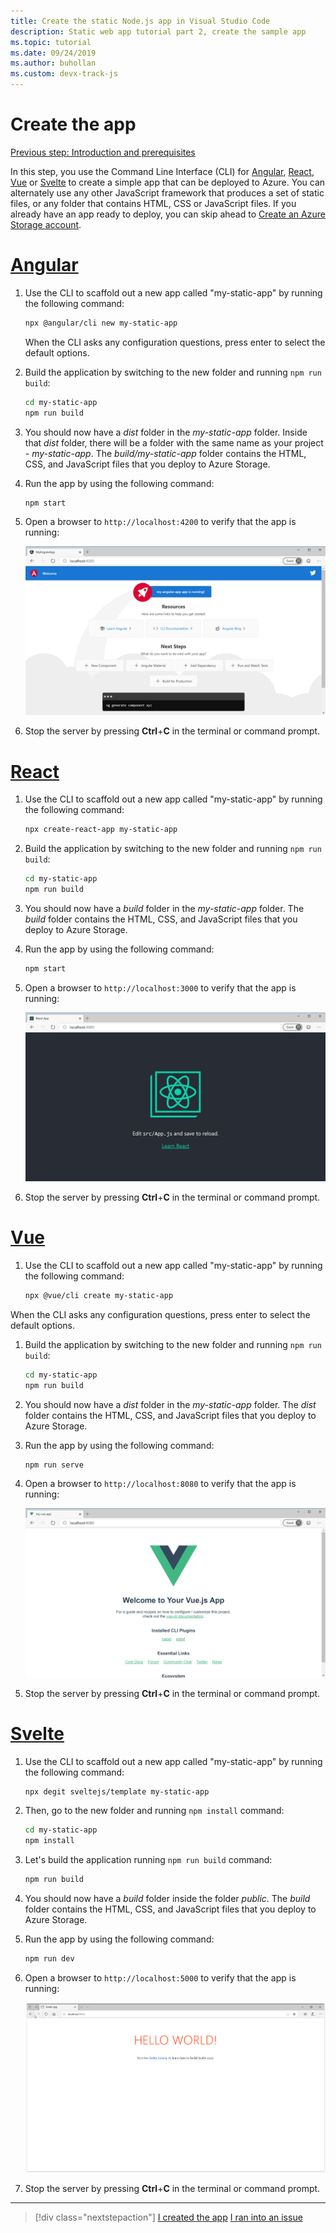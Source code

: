 ```yaml
---
title: Create the static Node.js app in Visual Studio Code
description: Static web app tutorial part 2, create the sample app
ms.topic: tutorial
ms.date: 09/24/2019
ms.author: buhollan
ms.custom: devx-track-js
---
```


# Create the app

[Previous step: Introduction and prerequisites](tutorial-vscode-static-website-node-01.md)

In this step, you use the Command Line Interface (CLI) for [Angular](https://cli.angular.io/), [React](https://github.com/facebook/create-react-app), [Vue](https://cli.vuejs.org/) or [Svelte](https://github.com/sveltejs/template) to create a simple app that can be deployed to Azure. You can alternately use any other JavaScript framework that produces a set of static files, or any folder that contains HTML, CSS or JavaScript files. If you already have an app ready to deploy, you can skip ahead to [Create an Azure Storage account](tutorial-vscode-static-website-node-03.md).

# [Angular](#tab/angular)

1. Use the CLI to scaffold out a new app called "my-static-app" by running the following command:

    ```bash
    npx @angular/cli new my-static-app
    ```

    When the CLI asks any configuration questions, press enter to select the default options.

1. Build the application by switching to the new folder and running `npm run build`:

    ```bash
    cd my-static-app
    npm run build
    ```

1. You should now have a _dist_ folder in the _my-static-app_ folder. Inside that _dist_ folder, there will be a folder with the same name as your project - _my-static-app_. The _build/my-static-app_ folder contains the HTML, CSS, and JavaScript files that you deploy to Azure Storage.

1. Run the app by using the following command:

    ```bash
    npm start
    ```

1. Open a browser to `http://localhost:4200` to verify that the app is running:

    ![The running sample Angular app](../../media/static-website/local-app-angular.png)

1. Stop the server by pressing **Ctrl**+**C** in the terminal or command prompt.

# [React](#tab/react)

1. Use the CLI to scaffold out a new app called "my-static-app" by running the following command:

    ```bash
    npx create-react-app my-static-app
    ```

1. Build the application by switching to the new folder and running `npm run build`:

    ```bash
    cd my-static-app
    npm run build
    ```

1. You should now have a _build_ folder in the _my-static-app_ folder. The _build_ folder contains the HTML, CSS, and JavaScript files that you deploy to Azure Storage.

1. Run the app by using the following command:

    ```bash
    npm start
    ```

1. Open a browser to `http://localhost:3000` to verify that the app is running:

    ![The running sample React app](../../media/static-website/local-app-react.png)

1. Stop the server by pressing **Ctrl**+**C** in the terminal or command prompt.

# [Vue](#tab/vue)

1. Use the CLI to scaffold out a new app called "my-static-app" by running the following command:

    ```bash
    npx @vue/cli create my-static-app
    ```

When the CLI asks any configuration questions, press enter to select the default options.

1. Build the application by switching to the new folder and running `npm run build`:

    ```bash
    cd my-static-app
    npm run build
    ```

1. You should now have a _dist_ folder in the _my-static-app_ folder. The _dist_ folder contains the HTML, CSS, and JavaScript files that you deploy to Azure Storage.

1. Run the app by using the following command:

     ```bash
     npm run serve
     ```

1. Open a browser to `http://localhost:8080` to verify that the app is running:

    ![The running sample Vue app](../../media/static-website/local-app-vue.png)

1. Stop the server by pressing **Ctrl**+**C** in the terminal or command prompt.

# [Svelte](#tab/svelte)

1. Use the CLI to scaffold out a new app called "my-static-app" by running the following command:

    ```bash
    npx degit sveltejs/template my-static-app
    ```

1. Then, go to the new folder and running `npm install` command:

    ```bash
    cd my-static-app
    npm install
    ```

1. Let's build the application running `npm run build` command:

    ```bash
    npm run build
    ```

1. You should now have a _build_ folder inside the folder _public_. The _build_ folder contains the HTML, CSS, and JavaScript files that you deploy to Azure Storage.

1. Run the app by using the following command:

     ```bash
     npm run dev
     ```

1. Open a browser to `http://localhost:5000` to verify that the app is running:

    ![The running sample svelte app](../../media/static-website/local-app-svelte.png)

1. Stop the server by pressing **Ctrl**+**C** in the terminal or command prompt.

---

> [!div class="nextstepaction"]
> [I created the app](tutorial-vscode-static-website-node-03.md) [I ran into an issue](https://www.research.net/r/PWZWZ52?tutorial=node-deployment-staticwebsite&step=create-app)
